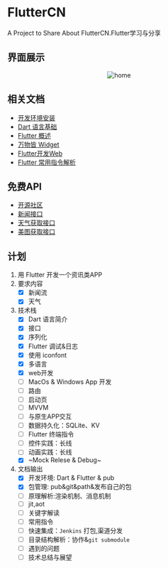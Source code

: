 # FlutterCN
A Project to Share About FlutterCN.Flutter学习与分享

## 界面展示
<div align="center">

![home](http://img.1991th.com/tuchongeter/tech/fluttercn_home.png!480jpg)

</div>

## 相关文档
- [开发环境安装](./doc/install.md)
- [Dart 语言基础](./doc/dart.md)
- [Flutter 概述](./doc/flutter.md)
- [万物皆 Widget](./doc/widget.md)
- [Flutter开发Web](./doc/web.md)
- [Flutter 常用指令解析](./doc/command.md)


## 免费API
- [开源社区](https://www.apiopen.top/api.html#top)
- [新闻接口](https://www.apiopen.top/journalismApi)
- [天气获取接口](https://www.apiopen.top/weatherApi?city=成都)
- [美图获取接口](https://www.apiopen.top/meituApi?page=1)

## 计划
1. 用 Flutter 开发一个资讯类APP
2. 要求内容
	- [x] 新闻流
	- [x] 天气
3. 技术栈
	- [x] Dart 语言简介
	- [x] 接口
	- [x] 序列化
	- [x] Flutter 调试&日志
	- [x] 使用 iconfont
	- [x] 多语言
	- [x] web开发
	- [ ] MacOs & Windows App 开发
	- [ ] 路由
	- [ ] 启动页
	- [ ] MVVM
	- [ ] 与原生APP交互		
	- [ ] 数据持久化：SQLite、KV
	- [ ] Flutter 终端指令
	- [ ] 控件实践：长线
	- [ ] 动画实践：长线
	- [x] ~Mock Relese & Debug~
4. 文档输出
	- [x] 开发环境: Dart & Flutter & pub
	- [x] 包管理: pub&git&path&发布自己的包
	- [ ] 原理解析:渲染机制、消息机制
	- [ ] jit,aot
	- [ ] 关键字解读
	- [ ] 常用指令
	- [ ] 快速集成：`Jenkins` 打包,渠道分发
	- [ ] 目录结构解析：协作&`git submodule`
	- [ ] 遇到的问题
	- [ ] 技术总结与展望

